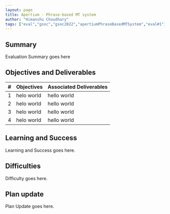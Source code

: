```yaml
---
layout: page
title: Apertium - Phrase-based MT system
author: "Himanshu Choudhary"
tags: ["eval","gsoc","gsoc2022","apertiumPhraseBasedMTSystem","eval#1"]
---
```


## Summary
Evaluation Summary goes here  

## Objectives and Deliverables
| \# | Objectives                    | Associated Deliverables         |
| --- | ----------------------------- | ---------------------------------------------- |
| 1 | helo world  | hello world |
| 2 | helo world  | hello world |
| 3 | helo world  | hello world |
| 4 | helo world  | hello world |

## Learning and Success
Learning and Success goes here.

## Difficulties
Difficulty goes here.

## Plan update
Plan Update goes here.

